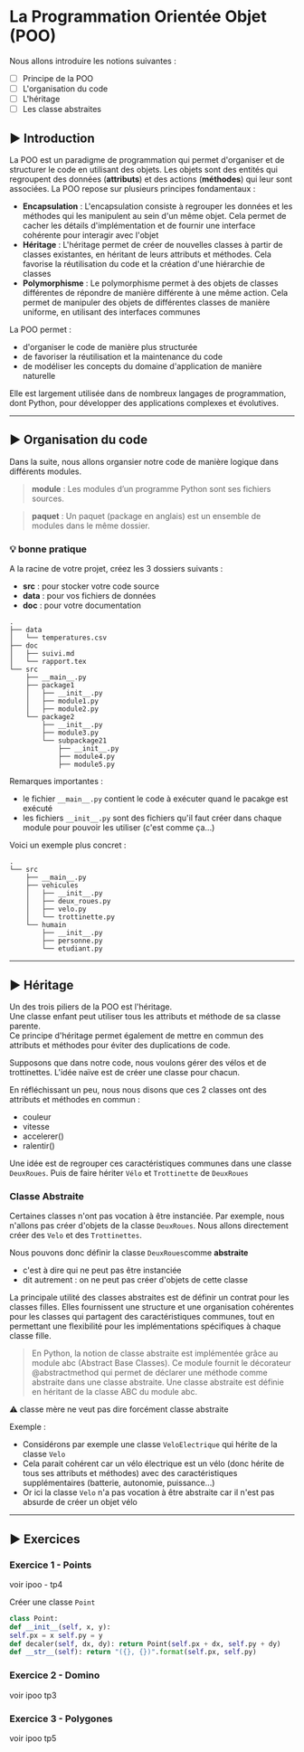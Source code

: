 
# La Programmation Orientée Objet (POO)

Nous allons introduire les notions suivantes :

* [ ] Principe de la POO
* [ ] L'organisation du code
* [ ] L'héritage
* [ ] Les classe abstraites

## :arrow_forward: Introduction

La POO est un paradigme de programmation qui permet d'organiser et de structurer le code en utilisant des objets. Les objets sont des entités qui regroupent des données (**attributs**) et des actions (**méthodes**) qui leur sont associées. La POO repose sur plusieurs principes fondamentaux :

* **Encapsulation** : L'encapsulation consiste à regrouper les données et les méthodes qui les manipulent au sein d'un même objet. Cela permet de cacher les détails d'implémentation et de fournir une interface cohérente pour interagir avec l'objet
* **Héritage** : L'héritage permet de créer de nouvelles classes à partir de classes existantes, en héritant de leurs attributs et méthodes. Cela favorise la réutilisation du code et la création d'une hiérarchie de classes
* **Polymorphisme** : Le polymorphisme permet à des objets de classes différentes de répondre de manière différente à une même action. Cela permet de manipuler des objets de différentes classes de manière uniforme, en utilisant des interfaces communes

La POO permet :

* d'organiser le code de manière plus structurée
* de favoriser la réutilisation et la maintenance du code
* de modéliser les concepts du domaine d'application de manière naturelle

Elle est largement utilisée dans de nombreux langages de programmation, dont Python, pour développer des applications complexes et évolutives.

---

## :arrow_forward: Organisation du code

Dans la suite, nous allons organsier notre code de manière logique dans différents modules.

> **module** : Les modules d’un programme Python sont ses fichiers sources.

> **paquet** : Un paquet (package en anglais) est un ensemble de modules dans le même dossier.

### :bulb: bonne pratique

A la racine de votre projet, créez les 3 dossiers suivants :

* **src** : pour stocker votre code source
* **data** : pour vos fichiers de données
* **doc** : pour votre documentation

```
.
├── data
│   └── temperatures.csv
├── doc
│   ├── suivi.md
│   └── rapport.tex
└── src
    ├── __main__.py
    ├── package1
    │   ├── __init__.py
    │   ├── module1.py
    │   ├── module2.py
    └── package2
        ├── __init__.py
        ├── module3.py
        └── subpackage21
            ├── __init__.py
            ├── module4.py
            ├── module5.py
```

Remarques importantes :

* le fichier `__main__.py` contient le code à exécuter quand le pacakge est exécuté
* les fichiers `__init__.py` sont des fichiers qu'il faut créer dans chaque module pour pouvoir les utiliser (c'est comme ça...)

Voici un exemple plus concret :

```
.
└── src
    ├── __main__.py
    ├── vehicules
    │   ├── __init__.py
    │   ├── deux_roues.py
    │   ├── velo.py
    │   └── trottinette.py
    └── humain
        ├── __init__.py
        ├── personne.py
        └── etudiant.py
```

---

## :arrow_forward: Héritage

Un des trois piliers de la POO est l'héritage.  
Une classe enfant peut utiliser tous les attributs et méthode de sa classe parente.  
Ce principe d'héritage permet également de mettre en commun des attributs et méthodes pour éviter des duplications de code.  

Supposons que dans notre code, nous voulons gérer des vélos et de trottinettes. L'idée naïve est de créer une classe pour chacun.

En réfléchissant un peu, nous nous disons que ces 2 classes ont des attributs et méthodes en commun :

* couleur
* vitesse
* accelerer()
* ralentir()

Une idée est de regrouper ces caractéristiques communes dans une classe `DeuxRoues`. Puis de faire hériter `Vélo` et `Trottinette` de `DeuxRoues`

### Classe Abstraite

Certaines classes n'ont pas vocation à être instanciée. Par exemple, nous n'allons pas créer d'objets de la classe `DeuxRoues`. Nous allons directement créer des `Velo` et des `Trottinettes`.

Nous pouvons donc définir la classe `DeuxRoues`comme **abstraite**

* c'est à dire qui ne peut pas être instanciée
* dit autrement : on ne peut pas créer d'objets de cette classe

La principale utilité des classes abstraites est de définir un contrat  pour les classes filles. Elles fournissent une structure et une organisation cohérentes pour les classes qui partagent des caractéristiques communes, tout en permettant une flexibilité pour les implémentations spécifiques à chaque classe fille.

> En Python, la notion de classe abstraite est implémentée grâce au module abc (Abstract Base Classes). Ce module fournit le décorateur @abstractmethod qui permet de déclarer une méthode comme abstraite dans une classe abstraite. Une classe abstraite est définie en héritant de la classe ABC du module abc.

:warning: classe mère ne veut pas dire forcément classe abstraite

Exemple :

* Considérons par exemple une classe `VeloElectrique` qui hérite de la classe `Velo`
* Cela parait cohérent car un vélo électrique est un vélo (donc hérite de tous ses attributs et méthodes) avec des caractéristiques supplémentaires (batterie, autonomie, puissance...)
* Or ici la classe `Velo` n'a pas vocation à être abstraite car il n'est pas absurde de créer un objet vélo

---

## :arrow_forward: Exercices

### Exercice 1 - Points

voir ipoo - tp4

Créer une classe `Point`

```python
class Point:
def __init__(self, x, y):
self.px = x self.py = y
def decaler(self, dx, dy): return Point(self.px + dx, self.py + dy)
def __str__(self): return "({}, {})".format(self.px, self.py)
```

### Exercice 2 - Domino

voir ipoo tp3

### Exercice 3 - Polygones

voir ipoo tp5
